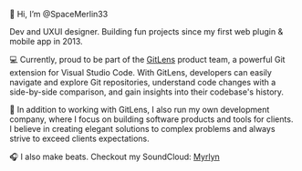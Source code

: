 👋 Hi, I’m @SpaceMerlin33

Dev and UXUI designer. Building fun projects since my first web plugin & mobile app in 2013. 

💻 Currently, proud to be part of the [GitLens](https://marketplace.visualstudio.com/items?itemName=eamodio.gitlens) product team, a powerful Git extension for Visual Studio Code. With GitLens, developers can easily navigate and explore Git repositories, understand code changes with a side-by-side comparison, and gain insights into their codebase's history.

📱 In addition to working with GitLens, I also run my own development company, where I focus on building software products and tools for clients. I believe in creating elegant solutions to complex problems and always strive to exceed clients expectations.

🎧 I also make beats. Checkout my SoundCloud: [Myrlyn](https://soundcloud.com/myrlyn1)

<!---
SpaceMerlin33/SpaceMerlin33 is a ✨ special ✨ repository because its `README.md` (this file) appears on your GitHub profile.
You can click the Preview link to take a look at your changes.
--->
